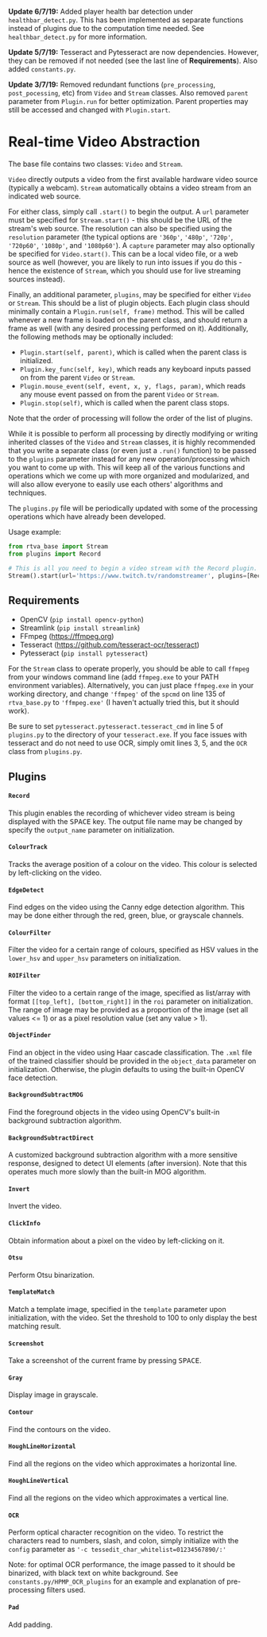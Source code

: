 **Update 6/7/19:** Added player health bar detection under `healthbar_detect.py`. This has been implemented as separate functions instead of plugins due to the computation time needed. See `healthbar_detect.py` for more information.

**Update 5/7/19:** Tesseract and Pytesseract are now dependencies. However, they can be removed if not needed (see the last line of **Requirements**). Also added `constants.py`.

**Update 3/7/19:** Removed redundant functions (`pre_processing`, `post_pocessing`, etc) from `Video` and `Stream` classes. Also removed `parent` parameter from `Plugin.run` for better optimization. Parent properties may still be accessed and changed with `Plugin.start`.

# Real-time Video Abstraction

The base file contains two classes: `Video` and `Stream`.

`Video` directly outputs a video from the first available hardware video source (typically a webcam). 
`Stream` automatically obtains a video stream from an indicated web source.

For either class, simply call `.start()` to begin the output.
A `url` parameter must be specified for `Stream.start()` - this should be the URL of the stream's web source. The resolution can also be specified using the `resolution` parameter (the typical options are `'360p'`, `'480p'`, `'720p'`, `'720p60'`, `'1080p'`, and `'1080p60'`).
A `capture` parameter may also optionally be specified for `Video.start()`. This can be a local video file, or a web source as well (however, you are likely to run into issues if you do this - hence the existence of `Stream`, which you should use for live streaming sources instead).

Finally, an additional parameter, `plugins`, may be specified for either `Video` or `Stream`.
This should be a list of plugin objects. Each plugin class should minimally contain a `Plugin.run(self, frame)` method. This will be called whenever a new frame is loaded on the parent class, and should return a frame as well (with any desired processing performed on it).
Additionally, the following methods may be optionally included:

- `Plugin.start(self, parent)`, which is called when the parent class is initialized.
- `Plugin.key_func(self, key)`, which reads any keyboard inputs passed on from the parent `Video` or `Stream`.
- `Plugin.mouse_event(self, event, x, y, flags, param)`, which reads any mouse event passed on from the parent `Video` or `Stream`.
- `Plugin.stop(self)`, which is called when the parent class stops.

Note that the order of processing will follow the order of the list of plugins.

While it is possible to perform all processing by directly modifying or writing inherited classes of the `Video` and `Stream` classes, it is highly recommended that you write a separate class (or even just a `.run()` function) to be passed to the `plugins` parameter instead for any new operation/processing which you want to come up with. 
This will keep all of the various functions and operations which we come up with more organized and modularized, and will also allow everyone to easily use each others' algorithms and techniques.

The `plugins.py` file will be periodically updated with some of the processing operations which have already been developed.

Usage example:
```python
from rtva_base import Stream
from plugins import Record

# This is all you need to begin a video stream with the Record plugin.
Stream().start(url='https://www.twitch.tv/randomstreamer', plugins=[Record()])
```

## Requirements

- OpenCV (`pip install opencv-python`)
- Streamlink (`pip install streamlink`)
- FFmpeg  (https://ffmpeg.org)
- Tesseract (<https://github.com/tesseract-ocr/tesseract>)
- Pytesseract (`pip install pytesseract`)

For the `Stream` class to operate properly, you should be able to call `ffmpeg` from your windows command line (add `ffmpeg.exe` to your PATH environment variables).
Alternatively, you can just place `ffmpeg.exe` in your working directory, and change `'ffmpeg'` of the `spcmd` on line 135 of `rtva_base.py` to `'ffmpeg.exe'` (I haven't actually tried this, but it should work).

Be sure to set `pytesseract.pytesseract.tesseract_cmd` in line 5 of `plugins.py` to the directory of your `tesseract.exe`. If you face issues with tesseract and do not need to use OCR, simply omit lines 3, 5, and the `OCR` class from `plugins.py`.

## Plugins

#### `Record`
This plugin enables the recording of whichever video stream is being displayed with the <kbd>SPACE</kbd> key. The output file name may be changed by specify the `output_name` parameter on initialization.

#### `ColourTrack`
Tracks the average position of a colour on the video. This colour is selected by left-clicking on the video.

#### `EdgeDetect`
Find edges on the video using the Canny edge detection algorithm. This may be done either through the red, green, blue, or grayscale channels.

#### `ColourFilter`
Filter the video for a certain range of colours, specified as HSV values in the `lower_hsv` and `upper_hsv` parameters on initialization.

#### `ROIFilter`
Filter the video to a certain range of the image, specified as list/array with format `[[top_left], [bottom_right]]` in the `roi` parameter on initialization. The range of image may be provided as a proportion of the image (set all values <= 1) or as a pixel resolution value (set any value > 1).

#### `ObjectFinder`
Find an object in the video using Haar cascade classification. The `.xml` file of the trained classifier should be provided in the `object_data` parameter on initialization. Otherwise, the plugin defaults to using the built-in OpenCV face detection.

#### `BackgroundSubtractMOG`
Find the foreground objects in the video using OpenCV's built-in background subtraction algorithm.

#### `BackgroundSubtractDirect`
A customized background subtraction algorithm with a more sensitive response, designed to detect UI elements (after inversion). Note that this operates much more slowly than the built-in MOG algorithm.

#### `Invert`
Invert the video.

#### `ClickInfo`
Obtain information about a pixel on the video by left-clicking on it.

#### `Otsu`
Perform Otsu binarization.

#### `TemplateMatch`
Match a template image, specified in the `template` parameter upon initialization, with the video. Set the threshold to 100 to only display the best matching result.

#### `Screenshot`
Take a screenshot of the current frame by pressing <kbd>SPACE</kbd>.

#### `Gray`
Display image in grayscale.

#### `Contour`
Find the contours on the video.

#### `HoughLineHorizontal`
Find all the regions on the video which approximates a horizontal line.

#### `HoughLineVertical`

Find all the regions on the video which approximates a vertical line.

#### `OCR`

Perform optical character recognition on the video. To restrict the characters read to numbers, slash, and colon, simply initialize with the `config` parameter as `'-c tessedit_char_whitelist=01234567890/:'`

Note: for optimal OCR performance, the image passed to it should be binarized, with black text on white background. See `constants.py/HPMP_OCR_plugins` for an example and explanation of pre-processing filters used.

#### `Pad`

Add padding.